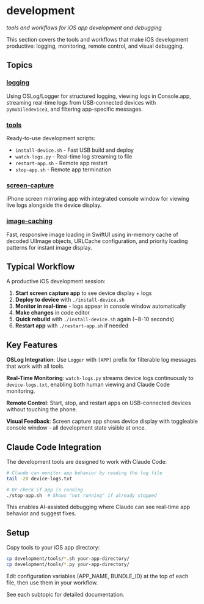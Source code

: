 # development
*tools and workflows for iOS app development and debugging*

This section covers the tools and workflows that make iOS development productive: logging, monitoring, remote control, and visual debugging.

## Topics

### [logging](development/logging.md)
Using OSLog/Logger for structured logging, viewing logs in Console.app, streaming real-time logs from USB-connected devices with `pymobiledevice3`, and filtering app-specific messages.

### [tools](development/tools/)
Ready-to-use development scripts:
- `install-device.sh` - Fast USB build and deploy
- `watch-logs.py` - Real-time log streaming to file
- `restart-app.sh` - Remote app restart
- `stop-app.sh` - Remote app termination

### [screen-capture](development/screen-capture.md)
iPhone screen mirroring app with integrated console window for viewing live logs alongside the device display.

### [image-caching](development/image-caching.md)
Fast, responsive image loading in SwiftUI using in-memory cache of decoded UIImage objects, URLCache configuration, and priority loading patterns for instant image display.

## Typical Workflow

A productive iOS development session:

1. **Start screen capture app** to see device display + logs
2. **Deploy to device** with `./install-device.sh`
3. **Monitor in real-time** - logs appear in console window automatically
4. **Make changes** in code editor
5. **Quick rebuild** with `./install-device.sh` again (~8-10 seconds)
6. **Restart app** with `./restart-app.sh` if needed

## Key Features

**OSLog Integration**: Use `Logger` with `[APP]` prefix for filterable log messages that work with all tools.

**Real-Time Monitoring**: `watch-logs.py` streams device logs continuously to `device-logs.txt`, enabling both human viewing and Claude Code monitoring.

**Remote Control**: Start, stop, and restart apps on USB-connected devices without touching the phone.

**Visual Feedback**: Screen capture app shows device display with toggleable console window - all development state visible at once.

## Claude Code Integration

The development tools are designed to work with Claude Code:

```bash
# Claude can monitor app behavior by reading the log file
tail -20 device-logs.txt

# Or check if app is running
./stop-app.sh  # Shows "not running" if already stopped
```

This enables AI-assisted debugging where Claude can see real-time app behavior and suggest fixes.

## Setup

Copy tools to your iOS app directory:
```bash
cp development/tools/*.sh your-app-directory/
cp development/tools/*.py your-app-directory/
```

Edit configuration variables (APP_NAME, BUNDLE_ID) at the top of each file, then use them in your workflow.

See each subtopic for detailed documentation.
